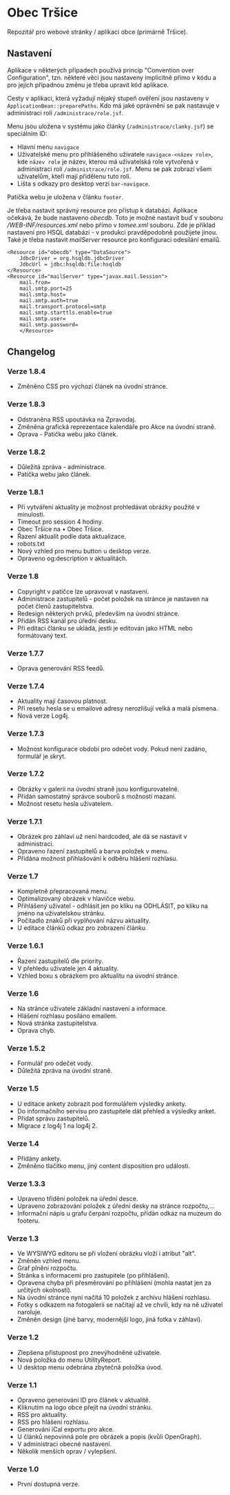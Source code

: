 # Obec Tršice
Repozitář pro webové stránky / aplikaci obce (primárně Tršice).

## Nastavení

Aplikace v některých případech používá princip "Convention over Configuration", tzn. některé věci jsou nastaveny implicitně přímo v kódu a pro jejich případnou změnu je třeba upravit kód aplikace.

Cesty v aplikaci, která vyžadují nějaký stupeň ověření jsou nastaveny v `ApplicationBean::preparePaths`. Kdo má jaké oprávnění se pak nastavuje v administraci rolí `/administrace/role.jsf`.

Menu jsou uložena v systému jako články (`/administrace/clanky.jsf`) se speciálním ID:

* Hlavní menu `navigace`
* Uživatelské menu pro přihlášeného uživatele `navigace-<název role>`, kde `název role` je název, kterou má uživatelská role vytvořená v administraci rolí `/administrace/role.jsf`. Menu se pak zobrazí všem uživatelům, kteří mají přidělenu tuto roli.
* Lišta s odkazy pro desktop verzi `bar-navigace`.

Patička webu je uložena v článku `footer`.

Je třeba nastavit správný resource pro přístup k databázi. Aplikace očekává, že bude nastaveno _obecdb_. Toto je možné nastavit buď v souboru _/WEB-INF/resources.xml_ nebo přímo v _tomee.xml_ souboru. Zde je příklad nastavení pro HSQL databázi - v produkci pravděpodobně použijete jinou. 
Také je třeba nastavit _mailServer_ resource pro konfiguraci odesílání emailů.

```
<Resource id="obecdb" type="DataSource">
    JdbcDriver = org.hsqldb.jdbcDriver
    JdbcUrl = jdbc:hsqldb:file:hsqldb
</Resource>
<Resource id="mailServer" type="javax.mail.Session">
    mail.from=
    mail.smtp.port=25
    mail.smtp.host=
    mail.smtp.auth=true
    mail.transport.protocol=smtp
    mail.smtp.starttls.enable=true
    mail.smtp.user=
    mail.smtp.password=
	</Resource>
```

## Changelog

### Verze 1.8.4

* Změněno CSS pro výchozí článek na úvodní stránce.

### Verze 1.8.3

* Odstraněna RSS upoutávka na Zpravodaj.
* Změněna grafická reprezentace kalendáře pro Akce na úvodní straně.
* Oprava - Patička webu jako článek.

### Verze 1.8.2

* Důležitá zpráva - administrace.
* Patička webu jako článek.

### Verze 1.8.1

* Při vytváření aktuality je možnost prohledávat obrázky použité v minulosti.
* Timeout pro session 4 hodiny.
* Obec Tršice na • Obec Tršice.
* Řazení aktualit podle data aktualizace.
* robots.txt
* Nový vzhled pro menu button u desktop verze.
* Opraveno og:description v aktualitách.

### Verze 1.8

* Copyright v patičce lze upravovat v nastavení.
* Administrace zastupitelů - počet položek na stránce je nastaven na počet členů zastupitelstva.
* Redesign některých prvků, především na úvodní stránce.
* Přidán RSS kanál pro úřední desku.
* Při editaci článku se ukládá, jestli je editován jako HTML nebo formátovaný text.

### Verze 1.7.7

* Oprava generování RSS feedů.

### Verze 1.7.4

* Aktuality mají časovou platnost.
* Při resetu hesla se u emailové adresy nerozlišují velká a malá písmena.
* Nová verze Log4j.

### Verze 1.7.3

* Možnost konfigurace období pro odečet vody. Pokud není zadáno, formulář je skryt.

### Verze 1.7.2

* Obrázky v galerii na úvodní straně jsou konfigurovatelné.
* Přidán samostatný správce souborů s možností mazaní.
* Možnost resetu hesla uživatelem.

### Verze 1.7.1

* Obrázek pro záhlaví už není hardcoded, ale dá se nastavit v administraci.
* Opraveno řazení zastupitelů a barva položek v menu.
* Přidána možnost přihlašování k odběru hlášení rozhlasu.

### Verze 1.7

* Kompletně přepracovaná menu.
* Optimalizovaný obrázek v hlavičce webu.
* Přihlášený uživatel - odhlásit jen po kliku na ODHLÁSIT, po kliku na jméno na uživatelskou stránku.
* Počitadlo znaků při vyplňování názvu aktuality.
* U editace článků odkaz pro zobrazení článku.

### Verze 1.6.1

* Řazení zastupitelů dle priority.
* V přehledu uživatele jen 4 aktuality.
* Vzhled boxu s obrázkem pro aktualitu na úvodní stránce.

### Verze 1.6

* Na stránce uživatele základní nastavení a informace.
* Hlášení rozhlasu posíláno emailem.
* Nová stránka zastupitelstva.
* Oprava chyb.

### Verze 1.5.2

* Formulář pro odečet vody.
* Důležitá zpráva na úvodní straně.

### Verze 1.5

* U editace ankety zobrazit pod formulářem výsledky ankety.
* Do informačního servisu pro zastupitele dát přehled a výsledky anket.
* Přidat správu zastupitelů.
* Migrace z log4j 1 na log4j 2.

### Verze 1.4

* Přidány ankety.
* Změněno tlačítko menu, jiný content disposition pro události.

### Verze 1.3.3

* Upraveno třídění položek na úřední desce.
* Upraveno zobrazování položek z úřední desky na stránce rozpočtu,...
* Informační nápis u grafu čerpání rozpočtu, přídán odkaz na muzeum do footeru.

### Verze 1.3

* Ve WYSIWYG editoru se při vložení obrázku vloží i atribut "alt".
* Změněn vzhled menu.
* Graf plnění rozpočtu.
* Stránka s informacemi pro zastupitele (po přihlášení).
* Opravena chyba při přesměrování po přihlášení (mohla nastat jen za určitých okolností).
* Na úvodní stránce nyní načítá 10 položek z archivu hlášení rozhlasu.
* Fotky s odkazem na fotogalerii se načítají až ve chvíli, kdy na ně uživatel naroluje.
* Změněn design (jiné barvy, modernější logo, jiná fotka v záhlaví).

### Verze 1.2

* Zlepšena přístupnost pro znevýhodněné uživatele.
* Nová položka do menu UtilityReport.
* U desktop menu odebrána zbytečná položka úvod.

### Verze 1.1

* Opraveno generování ID pro článek v aktualitě.
* Kliknutím na logo obce přejít na úvodní stránku.
* RSS pro aktuality.
* RSS pro hlášení rozhlasu.
* Generování iCal exportu pro akce.
* U článků nepovinná pole pro obrázek a popis (kvůli OpenGraph).
* V administraci obecné nastavení.
* Několik menších oprav / vylepšení.

### Verze 1.0

* První dostupná verze.



